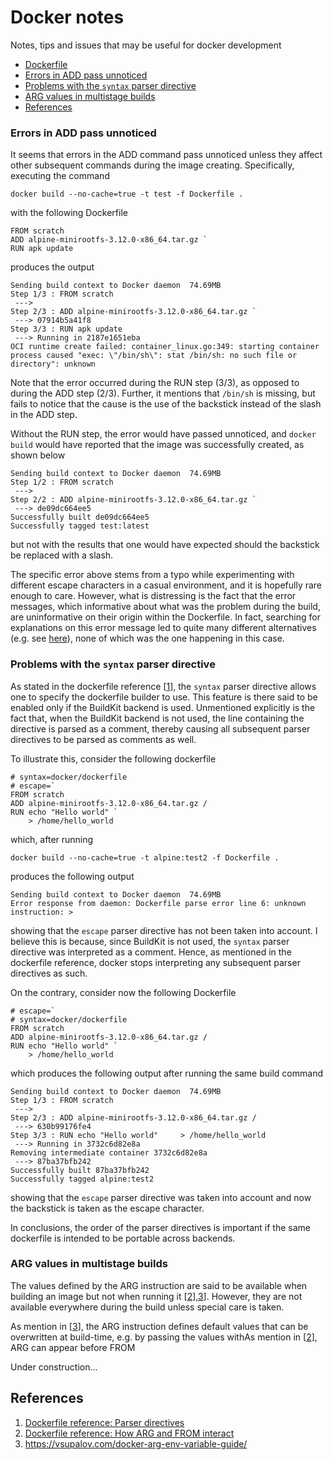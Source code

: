 # Docker notes
Notes, tips and issues that may be useful for docker development

  * [Dockerfile](#dockerfile)
   * [Errors in ADD pass unnoticed](#errors-in-add-pass-unnoticed)
   * [Problems with the `syntax` parser directive](#problems-with-the-syntax-parser-directive)
   * [ARG values in multistage builds](#arg-values-in-multistage-builds)
  * [References](#references)

### Errors in ADD pass unnoticed

It seems that errors in the ADD command pass unnoticed unless they affect other subsequent commands during the image creating. Specifically, executing the command
```
docker build --no-cache=true -t test -f Dockerfile .
```
with the following Dockerfile
```
FROM scratch
ADD alpine-minirootfs-3.12.0-x86_64.tar.gz `
RUN apk update
```
produces the output
```
Sending build context to Docker daemon  74.69MB
Step 1/3 : FROM scratch
 ---> 
Step 2/3 : ADD alpine-minirootfs-3.12.0-x86_64.tar.gz `
 ---> 07914b5a41f8
Step 3/3 : RUN apk update
 ---> Running in 2187e1651eba
OCI runtime create failed: container_linux.go:349: starting container process caused "exec: \"/bin/sh\": stat /bin/sh: no such file or directory": unknown
```
Note that the error occurred during the RUN step (3/3), as opposed to during the ADD step (2/3). Further, it mentions that `/bin/sh` is missing, but fails to notice that the cause is the use of the backstick instead of the slash in the ADD step.

Without the RUN step, the error would have passed unnoticed, and `docker build` would have reported that the image was successfully created, as shown below
```
Sending build context to Docker daemon  74.69MB
Step 1/2 : FROM scratch
 ---> 
Step 2/2 : ADD alpine-minirootfs-3.12.0-x86_64.tar.gz `
 ---> de09dc664ee5
Successfully built de09dc664ee5
Successfully tagged test:latest
```
but not with the results that one would have expected should the backstick be replaced with a slash.

The specific error above stems from a typo while experimenting with different escape characters in a casual environment, and it is hopefully rare enough to care. However, what is distressing is the fact that the error messages, which informative about what was the problem during the build, are uninformative on their origin within the Dockerfile. In fact, searching for explanations on this error message led to quite many different alternatives (e.g. see [here](https://github.com/moby/moby/issues/31702)), none of which was the one happening in this case.

### Problems with the `syntax` parser directive

As stated in the dockerfile reference [[1]], the `syntax` parser directive allows one to specify the dockerfile builder to use. This feature is there said to be enabled only if the BuildKit backend is used. Unmentioned explicitly is the fact that, when the BuildKit backend is not used, the line containing the directive is parsed as a comment, thereby causing all subsequent parser directives to be parsed as comments as well.

To illustrate this, consider the following dockerfile
```
# syntax=docker/dockerfile
# escape=`
FROM scratch
ADD alpine-minirootfs-3.12.0-x86_64.tar.gz /
RUN echo "Hello world" `
    > /home/hello_world
```
which, after running 
```
docker build --no-cache=true -t alpine:test2 -f Dockerfile .
```
produces the following output
```
Sending build context to Docker daemon  74.69MB
Error response from daemon: Dockerfile parse error line 6: unknown instruction: >
```
showing that the `escape` parser directive has not been taken into account. I believe this is because, since BuildKit is not used, the `syntax` parser directive was interpreted as a comment. Hence, as mentioned in the dockerfile reference, docker stops interpreting any subsequent parser directives as such.

On the contrary, consider now the following Dockerfile
```
# escape=`
# syntax=docker/dockerfile
FROM scratch
ADD alpine-minirootfs-3.12.0-x86_64.tar.gz /
RUN echo "Hello world" `
    > /home/hello_world
```
which produces the following output after running the same build command
```
Sending build context to Docker daemon  74.69MB
Step 1/3 : FROM scratch
 ---> 
Step 2/3 : ADD alpine-minirootfs-3.12.0-x86_64.tar.gz /
 ---> 630b99176fe4
Step 3/3 : RUN echo "Hello world"     > /home/hello_world
 ---> Running in 3732c6d82e8a
Removing intermediate container 3732c6d82e8a
 ---> 87ba37bfb242
Successfully built 87ba37bfb242
Successfully tagged alpine:test2
```
showing that the `escape` parser directive was taken into account and now the backstick is taken as the escape character.

In conclusions, the order of the parser directives is important if the same dockerfile is intended to be portable across backends.

### ARG values in multistage builds

The values defined by the ARG instruction are said to be available when building an image but not when running it [[2]],[3]]. However, they are not available everywhere during the build unless special care is taken. 

As mention in [[3]], the ARG instruction defines default values that can be overwritten at build-time, e.g. by passing the values withAs mention in [[2]], ARG can appear before FROM

Under construction...

## References
[1]: https://docs.docker.com/engine/reference/builder/#parser-directives
[2]: https://docs.docker.com/engine/reference/builder/#understand-how-arg-and-from-interact
[3]: https://vsupalov.com/docker-arg-env-variable-guide/

1. [Dockerfile reference: Parser directives](https://docs.docker.com/engine/reference/builder/#parser-directives)
2. [Dockerfile reference: How ARG and FROM interact](https://docs.docker.com/engine/reference/builder/#understand-how-arg-and-from-interact)
3. https://vsupalov.com/docker-arg-env-variable-guide/
